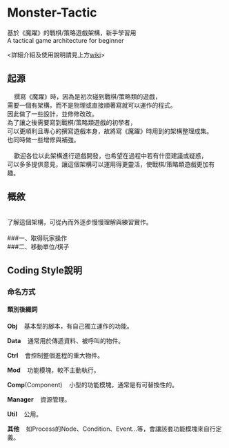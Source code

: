 # Monster-Tactic

基於《魔躍》的戰棋/策略遊戲架構，新手學習用<br/>
A tactical game architecture for beginner

<詳細介紹及使用說明請見上方[wiki](https://github.com/youzi151/Monster-Tactic/wiki)>

## 起源
&nbsp;&nbsp;&nbsp;&nbsp;撰寫《魔躍》時，因為是初次碰到戰棋/策略類的遊戲，<br/>
需要一個有架構，而不是物理或直接順著寫就可以運作的程式。<br/>
因此做了一些設計，並修修改改。<br/>
為了讓之後需要寫到戰棋/策略類遊戲的初學者，<br/>
可以更順利且專心的撰寫遊戲本身，故將寫《魔躍》時用到的架構整理成集。<br/>
也同時做一些增修與補強。<br/>
<br/>
&nbsp;&nbsp;&nbsp;&nbsp;歡迎各位以此架構進行遊戲開發，也希望在過程中若有什麼建議或疑惑，<br/>
可以多多提供意見，讓這個架構可以運用得更靈活，使戰棋/策略類遊戲更加有趣。<br/>

## 概敘
<br/>
了解這個架構，可從內而外逐步慢慢理解與練習實作。<br/>
<br/>
###一、取得玩家操作<br/>
###二、移動單位/棋子<br/>


## Coding Style說明

### 命名方式

#### 類別後綴詞

<b>Obj</b>&nbsp;&nbsp;&nbsp;&nbsp;基本型的腳本，有自己獨立運作的功能。

<b>Data</b>&nbsp;&nbsp;&nbsp;&nbsp;通常用於傳遞資料、被呼叫的物件。

<b>Ctrl</b>&nbsp;&nbsp;&nbsp;&nbsp;會控制整個進程的重大物件。

<b>Mod</b>&nbsp;&nbsp;&nbsp;&nbsp;功能模塊，較不主動執行。

<b>Comp</b>(Component)&nbsp;&nbsp;&nbsp;&nbsp;小型的功能模塊，通常是有可替換性的。


<b>Manager</b>&nbsp;&nbsp;&nbsp;&nbsp;資源管理。

<b>Util</b>&nbsp;&nbsp;&nbsp;&nbsp;公用。

<b>其他</b>&nbsp;&nbsp;&nbsp;&nbsp;如Process的Node、Condition、Event...等，會讓該套功能模塊來自行定義。
